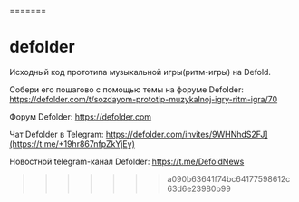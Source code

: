 
=======
# defolder

Исходный код прототипа музыкальной игры(ритм-игры) на Defold.

Собери его пошагово с помощью темы на форуме Defolder: https://defolder.com/t/sozdayom-prototip-muzykalnoj-igry-ritm-igra/70

Форум Defolder: https://defolder.com 

Чат Defolder в Telegram: https://defolder.com/invites/9WHNhdS2FJ](https://t.me/+19hr867nfpZkYjEy)  

Новостной telegram-канал Defolder: https://t.me/DefoldNews  
>>>>>>> a090b63641f74bc64177598612c63d6e23980b99
